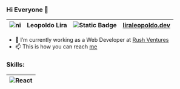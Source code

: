 ### Hi Everyone 👋
| ![ni](https://flagcdn.com/16x12/ni.png) | __Leopoldo Lira__ | ![Static Badge](https://img.shields.io/badge/React-Developer_%F0%9F%A4%93-blue) | [liraleopoldo.dev](https://liraleopoldo.dev) |
| --- | --- | --- | --- |


- 🔭 I’m currently working as a Web Developer at [Rush Ventures]([https://rushventures.com](https://rushventures.com))
- 📫 This is how you can reach [me](https://www.linkedin.com/in/leopoldo-lira-b70b52116/)

###

### Skills:

| ![React](https://img.shields.io/badge/React-20232A?style=plastic&logo=react&color=white) |
|:---|
